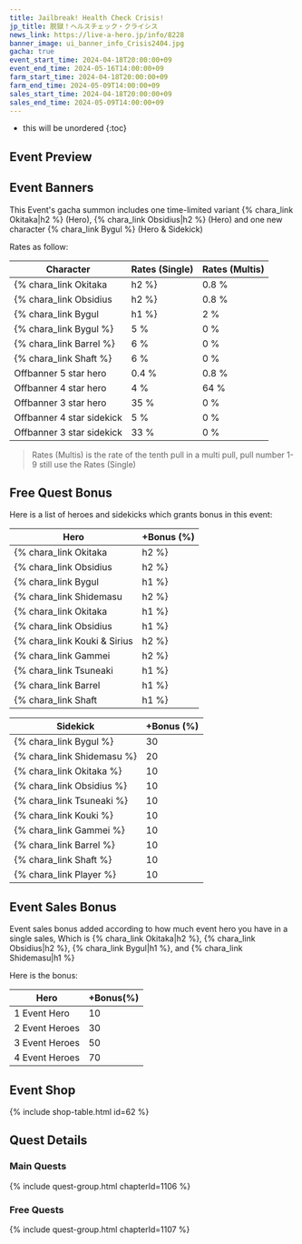 ```yaml
---
title: Jailbreak! Health Check Crisis!
jp_title: 脱獄！ヘルスチェック・クライシス
news_link: https://live-a-hero.jp/info/8228
banner_image: ui_banner_info_Crisis2404.jpg
gacha: true
event_start_time: 2024-04-18T20:00:00+09
event_end_time: 2024-05-16T14:00:00+09
farm_start_time: 2024-04-18T20:00:00+09
farm_end_time: 2024-05-09T14:00:00+09
sales_start_time: 2024-04-18T20:00:00+09
sales_end_time: 2024-05-09T14:00:00+09
---
```


* this will be unordered
{:toc}

## Event Preview


## Event Banners

This Event's gacha summon includes one time-limited variant {% chara_link Okitaka|h2 %} (Hero), {% chara_link Obsidius|h2 %} (Hero) and one new character {% chara_link Bygul %} (Hero & Sidekick)

Rates as follow:

| Character                                                | Rates (Single) | Rates (Multis) |
|----------------------------------------------------------|----------------|----------------|
| {% chara_link Okitaka|h2 %}                               | 0.8 %            | 1.6 %            |
| {% chara_link Obsidius|h2 %}                              | 0.8 %            | 1.6 %            |
| {% chara_link Bygul|h1 %}                               | 2 %              | 32 %             |
| {% chara_link Bygul %}                                 | 5 %              | 0 %             |
| {% chara_link Barrel %}                                   | 6 %             | 0 %             |
| {% chara_link Shaft %}                                   | 6 %             | 0 %             |
| Offbanner 5 star hero                                    | 0.4 %            | 0.8 %            |
| Offbanner 4 star hero                                    | 4 %              | 64 %             |
| Offbanner 3 star hero                                    | 35 %             | 0 %              |
| Offbanner 4 star sidekick                                | 5 %              | 0 %              |
| Offbanner 3 star sidekick                                | 33 %             | 0 %              |

>Rates (Multis) is the rate of the tenth pull in a multi pull, pull number 1-9 still use the Rates (Single)

## Free Quest Bonus

Here is a list of heroes and sidekicks which grants bonus in this event:

| Hero | +Bonus (%)|
|------------|--------------|
| {% chara_link Okitaka|h2 %} | 40 |
| {% chara_link Obsidius|h2 %}  | 40 |
| {% chara_link Bygul|h1 %}  | 30 |
| {% chara_link Shidemasu|h2 %}  | 20 |
| {% chara_link Okitaka|h1 %}  | 10 |
| {% chara_link Obsidius|h1 %}  | 20 |
| {% chara_link Kouki & Sirius|h2 %}  | 20 |
| {% chara_link Gammei|h2 %} | 20 | 
| {% chara_link Tsuneaki|h1 %} | 10 | 
| {% chara_link Barrel|h1 %} | 10 | 
| {% chara_link Shaft|h1 %} | 20 | 

| Sidekick | +Bonus (%) |
|-------------|---------------|
| {% chara_link Bygul %} | 30 | 
| {% chara_link Shidemasu %}  | 20 | 
| {% chara_link Okitaka %}  | 10 | 
| {% chara_link Obsidius %}  | 10 | 
| {% chara_link Tsuneaki %}  | 10 | 
| {% chara_link Kouki %}  | 10 | 
| {% chara_link Gammei %}  | 10 | 
| {% chara_link Barrel %}  | 10 | 
| {% chara_link Shaft %}  | 10 | 
| {% chara_link Player %} | 10 | 

## Event Sales Bonus

Event sales bonus added according to how much event hero you have in a single sales, Which is
{% chara_link Okitaka|h2 %}, {% chara_link Obsidius|h2 %}, {% chara_link Bygul|h1 %}, and {% chara_link Shidemasu|h1 %}

Here is the bonus:

| Hero   | +Bonus(%) |
|--------|-----------|
| 1 Event Hero   |     10    |
| 2 Event Heroes |     30    |
| 3 Event Heroes |     50    |
| 4 Event Heroes |     70    |

## Event Shop

{% include shop-table.html id=62 %}

## Quest Details

### Main Quests

{% include quest-group.html chapterId=1106 %}

### Free Quests

{% include quest-group.html chapterId=1107 %}
